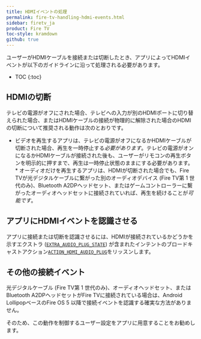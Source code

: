 ```yaml
---
title: HDMIイベントの処理
permalink: fire-tv-handling-hdmi-events.html
sidebar: firetv_ja
product: Fire TV
toc-style: kramdown
github: true
---
```


ユーザーがHDMIケーブルを接続または切断したとき、アプリによってHDMIイベントが以下のガイドラインに沿って処理される必要があります。

* TOC
{:toc}

## HDMIの切断

テレビの電源がオフにされた場合、テレビへの入力が別のHDMIポートに切り替えられた場合、またはHDMIケーブルの接続が物理的に解除された場合のHDMIの切断について推奨される動作は次のとおりです。

*  ビデオを再生するアプリは、テレビの電源がオフになるかHDMIケーブルが切断された場合、再生を一時停止する*必要があります*。テレビの電源がオンになるかHDMIケーブルが接続された後も、ユーザーがリモコンの再生ボタンを明示的に押すまで、再生は一時停止状態のままにする必要があります。*  オーディオだけを再生するアプリは、HDMIが切断された場合でも、Fire TVが光デジタルケーブルに繋がった別のオーディオデバイス (Fire TV第 1 世代のみ)、Bluetooth A2DPヘッドセット、またはゲームコントローラーに繋がったオーディオヘッドセットに接続されていれば、再生を続けることが*可能です*。
 
## アプリにHDMIイベントを認識させる

アプリに接続または切断を認識させるには、HDMIが接続されているかどうかを示すエクストラ ([`EXTRA_AUDIO_PLUG_STATE`][2]) が含まれたインテントのブロードキャストアクション[`ACTION_HDMI_AUDIO_PLUG`][1]をリッスンします。

## その他の接続イベント

光デジタルケーブル (Fire TV第 1 世代のみ)、オーディオヘッドセット、またはBluetooth A2DPヘッドセットがFire TVに接続されている場合は、Android LollipopベースのFire OS 5 以降で接続イベントを認識する確実な方法がありません。 

そのため、この動作を制御するユーザー設定をアプリに用意することをお勧めします。
 
 
[1]: https://developer.android.com/intl/reference/android/media/AudioManager.html#ACTION_HDMI_AUDIO_PLUG
[2]: https://developer.android.com/reference/android/media/AudioManager.html#EXTRA_AUDIO_PLUG_STATE